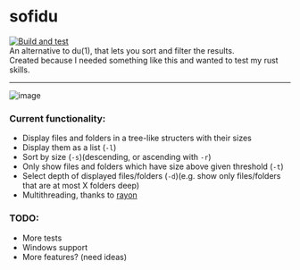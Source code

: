 # sofidu
[![Build and test](https://github.com/LoipesMas/sofidu/actions/workflows/rust.yml/badge.svg)](https://github.com/LoipesMas/sofidu/actions/workflows/rust.yml)  
An alternative to du(1), that lets you sort and filter the results.  
Created because I needed something like this and wanted to test my rust skills.

---  
![image](https://user-images.githubusercontent.com/46327403/147833329-15660fbb-fd40-48ba-8621-41581f2d9e70.png)


### Current functionality:
- Display files and folders in a tree-like structers with their sizes
- Display them as a list (`-l`)
- Sort by size (`-s`)(descending, or ascending with `-r`)
- Only show files and folders which have size above given threshold (`-t`)
- Select depth of displayed files/folders (`-d`)(e.g. show only files/folders that are at most X folders deep)
- Multithreading, thanks to [rayon](https://crates.io/crates/rayon)

### TODO:
- More tests
- Windows support
- More features? (need ideas)
